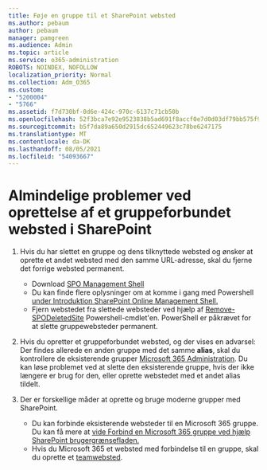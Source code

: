 ```yaml
---
title: Føje en gruppe til et SharePoint websted
ms.author: pebaum
author: pebaum
manager: pamgreen
ms.audience: Admin
ms.topic: article
ms.service: o365-administration
ROBOTS: NOINDEX, NOFOLLOW
localization_priority: Normal
ms.collection: Adm_O365
ms.custom:
- "5200004"
- "5766"
ms.assetid: f7d730bf-0d6e-424c-970c-6137c71cb50b
ms.openlocfilehash: 52f3bca7e92e9523838b5ad691f8accf0e7d0d03df79bb575f93b024e32cf3c4
ms.sourcegitcommit: b5f7da89a650d2915dc652449623c78be6247175
ms.translationtype: MT
ms.contentlocale: da-DK
ms.lasthandoff: 08/05/2021
ms.locfileid: "54093667"
---
```

# <a name="common-issues-when-creating-a-group-connected-site-in-sharepoint"></a>Almindelige problemer ved oprettelse af et gruppeforbundet websted i SharePoint

1. Hvis du har slettet en gruppe og dens tilknyttede websted og ønsker at oprette et andet websted med den samme URL-adresse, skal du fjerne det forrige websted permanent.

   - Download [SPO Management Shell](https://support.office.com/article/introduction-to-the-sharepoint-online-management-shell-c16941c3-19b4-4710-8056-34c034493429)
   - Du kan finde flere oplysninger om at komme i gang med Powershell [under Introduktion SharePoint Online Management Shell.](/powershell/module/sharepoint-online/remove-sposite)
   - Fjern webstedet fra slettede websteder ved hjælp af [Remove-SPODeletedSite](/powershell/module/sharepoint-online/remove-sposite?view=sharepoint-ps) Powershell-cmdlet'en. PowerShell er påkrævet for at slette gruppewebsteder permanent.

1. Hvis du opretter et gruppeforbundet websted, og der vises en advarsel: Der findes allerede en anden gruppe med det samme **alias**, skal du kontrollere de eksisterende grupper [Microsoft 365 Administration](https://admin.microsoft.com/AdminPortal/Home#/groups). Du kan løse problemet ved at slette den eksisterende gruppe, hvis der ikke længere er brug for den, eller oprette webstedet med et andet alias tildelt.

1. Der er forskellige måder at oprette og bruge moderne grupper med SharePoint.

   - Du kan forbinde eksisterende websteder til en Microsoft 365 gruppe. Du kan få mere at [vide Forbind en Microsoft 365 gruppe ved hjælp SharePoint brugergrænsefladen.](/sharepoint/dev/transform/modernize-connect-to-office365-group#connect-an-office-365-group-using-the-sharepoint-user-interface)
   - Hvis du Microsoft 365 et websted med forbindelse til en gruppe, skal du oprette et [teamwebsted](https://admin.microsoft.com/sharepoint).
